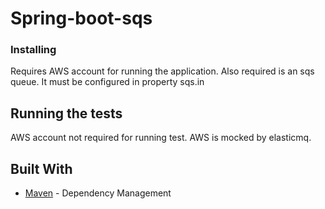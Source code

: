 # Spring-boot-sqs

### Installing
Requires AWS account for running the application. Also required is an sqs queue. It must be configured in property sqs.in

## Running the tests
AWS account not required for running test. AWS is mocked by elasticmq. 

## Built With
* [Maven](https://maven.apache.org/) - Dependency Management

